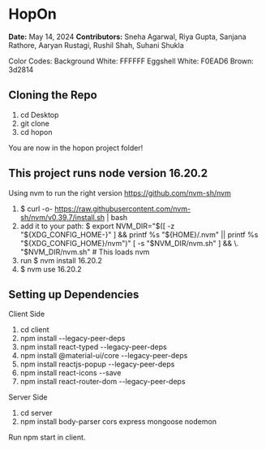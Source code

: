 # HopOn
**Date:** May 14, 2024
**Contributors:** Sneha Agarwal, Riya Gupta, Sanjana Rathore, Aaryan Rustagi, Rushil Shah, Suhani Shukla

Color Codes: 
Background White: FFFFFF
Eggshell White: F0EAD6
Brown: 3d2814

## Cloning the Repo
1. cd Desktop
2. git clone <url link>
3. cd hopon

You are now in the hopon project folder!
## This project runs node version 16.20.2
Using nvm to run the right version https://github.com/nvm-sh/nvm
1. $ curl -o- https://raw.githubusercontent.com/nvm-sh/nvm/v0.39.7/install.sh | bash
2. add it to your path: $ export NVM_DIR="$([ -z "${XDG_CONFIG_HOME-}" ] && printf %s "${HOME}/.nvm" || printf %s "${XDG_CONFIG_HOME}/nvm")"
[ -s "$NVM_DIR/nvm.sh" ] && \. "$NVM_DIR/nvm.sh" # This loads nvm
3. run $ nvm install 16.20.2
4. $ nvm use 16.20.2 

## Setting up Dependencies
Client Side
1. cd client
2. npm install --legacy-peer-deps
3. npm install react-typed --legacy-peer-deps
4. npm install @material-ui/core --legacy-peer-deps
5. npm install reactjs-popup --legacy-peer-deps
6. npm install react-icons --save
7. npm install react-router-dom --legacy-peer-deps


Server Side
1. cd server
2. npm install body-parser cors express mongoose nodemon

Run npm start in client. 


